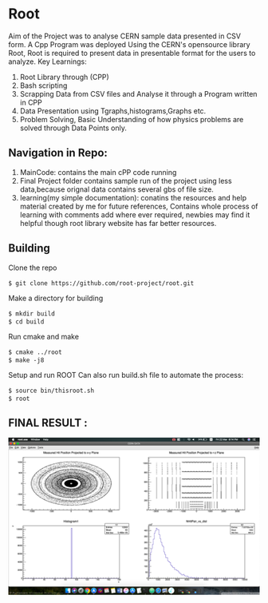 # Root
Aim of the Project was to analyse CERN sample data presented in CSV form.
A Cpp Program was deployed Using the CERN's opensource library Root, Root is required to present data in presentable
format for the users to analyze.
Key Learnings:
1. Root Library through (CPP)
2. Bash scripting
3. Scrapping Data from CSV files and Analyse it through a Program written in CPP
4. Data Presentation using Tgraphs,histograms,Graphs etc.
5. Problem Solving, Basic Understanding of how physics problems are solved through Data Points only.

## Navigation in Repo:
1. MainCode: contains the main cPP code running
2. Final Project folder contains sample run of the project using less data,because orignal data contains several gbs of file 
size.
2. learning(my simple documentation): conatins the resources and help material created by me for future references, Contains whole process of learning with comments add where ever required, newbies may find it helpful though root library website has  far better resources. 

## Building
Clone the repo

    $ git clone https://github.com/root-project/root.git

Make a directory for building

    $ mkdir build
    $ cd build

Run cmake and make

    $ cmake ../root
    $ make -j8

Setup and run ROOT
Can also run build.sh file to automate the process:

    $ source bin/thisroot.sh
    $ root
 

## FINAL RESULT :

![Please Reload the page Image is not shown](https://github.com/Pscorp007/Root/blob/master/Result/completeResult.png)

